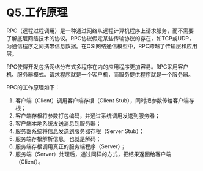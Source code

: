 # Q5.工作原理

RPC（远程过程调用）是一种通过网络从远程计算机程序上请求服务，而不需要了解底层网络技术的协议。RPC协议假定某些传输协议的存在，如TCP或UDP，为通信程序之间携带信息数据。在OSI网络通信模型中，RPC跨越了传输层和应用层。

RPC使得开发包括网络分布式多程序在内的应用程序更加容易。RPC采用客户机、服务器模式。请求程序就是一个客户机，而服务提供程序就是一个服务器。

RPC的工作原理如下：

1. 客户端（Client）调用客户端存根（Client Stub），同时把参数传给客户端存根；
2. 客户端存根将参数打包编码，并通过系统调用发送到服务器；
3. 客户端本地系统发送消息到服务器；
4. 服务器系统将信息发送到服务器存根（Server Stub）；
5. 服务端存根解析信息，也就是解码；
6. 服务端存根调用真正的服务端程序（Server）；
7. 服务端（Server）处理后，通过同样的方式，把结果返回给客户端（Client）。